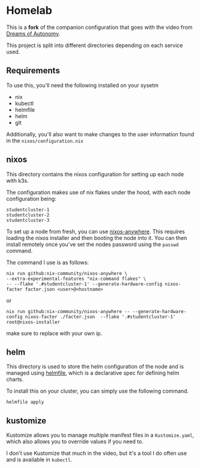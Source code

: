 # Homelab

This is a **fork** of the companion configuration that goes with the video from [Dreams of Autonomy](https://youtu.be/2yplBzPCghA).

This project is split into different directories depending on each service used.

## Requirements

To use this, you'll need the following installed on your sysetm

- nix
- kubectl
- helmfile
- helm
- git

Additionally, you'll also want to make changes to the user information found in the `nixos/configuration.nix`

## nixos

This directory contains the nixos configuration for setting
up each node with k3s.

The configuration makes use of nix flakes under the hood, with each node configuration being:

```
studentcluster-1
studentcluster-2
studentcluster-3
```

To set up a node from fresh, you can use [nixos-anywhere](https://github.com/nix-community/nixos-anywhere). This requires loading the nixos installer and then booting the node into it. You can then install remotely once you've set the nodes password using the `passwd` command. 

The command I use is as follows:

```shell
nix run github:nix-community/nixos-anywhere \
--extra-experimental-features "nix-command flakes" \
-- --flake '.#studentcluster-1' --generate-hardware-config nixos-facter facter.json <user>@<hostname>
```

or 

```shell
nix run github:nix-community/nixos-anywhere -- --generate-hardware-config nixos-facter ./facter.json  --flake '.#studentcluster-1' root@nixos-installer
```

make sure to replace with your own ip.

## helm

This directory is used to store the helm configuration of the node and is managed using [helmfile](https://github.com/helmfile/helmfile), which is a declarative spec for defining helm charts.

To install this on your cluster, you can simply use the following command.

```
helmfile apply
```


## kustomize

Kustomize allows you to manage multiple manifest files in a `Kustomize.yaml`, which also allows you to override values if you need to.

I don't use Kustomize that much in the video, but it's a tool I do often use and is available in `kubectl`.
